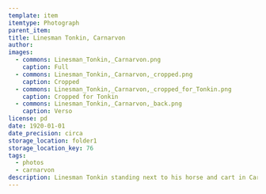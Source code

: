 ```yaml
---
template: item
itemtype: Photograph
parent_item: 
title: Linesman Tonkin, Carnarvon
author: 
images:
  - commons: Linesman_Tonkin,_Carnarvon.png
    caption: Full
  - commons: Linesman_Tonkin,_Carnarvon,_cropped.png
    caption: Cropped
  - commons: Linesman_Tonkin,_Carnarvon,_cropped_for_Tonkin.png
    caption: Cropped for Tonkin
  - commons: Linesman_Tonkin,_Carnarvon,_back.png
    caption: Verso
license: pd
date: 1920-01-01
date_precision: circa
storage_location: folder1
storage_location_key: 76
tags:
  - photos
  - carnarvon
description: Linesman Tonkin standing next to his horse and cart in Carnarvon, Western Australia.
---
```


